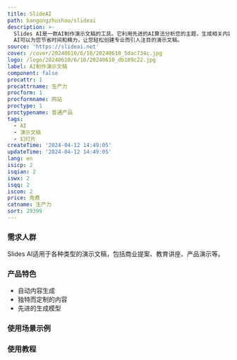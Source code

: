 ```yaml
---
title: SlideAI
path: bangongzhushou/slideai
description: >-
  Slides AI是一款AI制作演示文稿的工具。它利用先进的AI算法分析您的主题，生成相关内容，并创建专业的PowerPoint幻灯片。Slides
  AI可以为您节省时间和精力，让您轻松创建专业而引人注目的演示文稿。
source: 'https://slideai.net'
cover: /cover/20240610/6/10/20240610_5dac734c.jpg
logo: /logo/20240610/6/10/20240610_db109c22.jpg
label: AI制作演示文稿
component: false
procattr: 1
procattrname: 生产力
procform: 1
procformname: 网站
proctype: 1
proctypename: 普通产品
tags:
  - AI
  - 演示文稿
  - 幻灯片
createTime: '2024-04-12 14:49:05'
updateTime: '2024-04-12 14:49:05'
lang: en
isicp: 2
isqian: 2
iswx: 2
isqq: 2
iscom: 2
price: 免费
catname: 生产力
sort: 29399
---
```




### 需求人群
Slides AI适用于各种类型的演示文稿，包括商业提案、教育讲座、产品演示等。

### 产品特色
* 自动内容生成
* 独特而定制的内容
* 先进的生成模型

### 使用场景示例


### 使用教程


  
